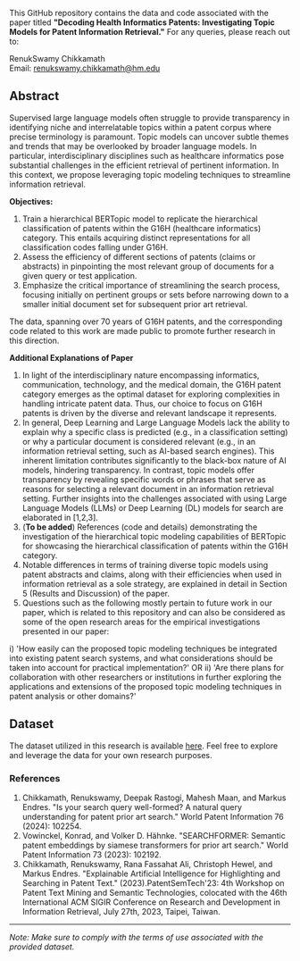 
This GitHub repository contains the data and code associated with the paper titled **"Decoding Health Informatics Patents: Investigating Topic Models for Patent Information Retrieval."**
For any queries, please reach out to:

RenukSwamy Chikkamath  
Email: [renukswamy.chikkamath@hm.edu](mailto:renukswamy.chikkamath@hm.edu)

## Abstract

Supervised large language models often struggle to provide transparency in identifying niche and interrelatable topics within a patent corpus where precise terminology is paramount. Topic models can uncover subtle themes and trends that may be overlooked by broader language models. In particular, interdisciplinary disciplines such as healthcare informatics pose substantial challenges in the efficient retrieval of pertinent information. In this context, we propose leveraging topic modeling techniques to streamline information retrieval.

**Objectives:**
1. Train a hierarchical BERTopic model to replicate the hierarchical classification of patents within the G16H (healthcare informatics) category. This entails acquiring distinct representations for all classification codes falling under G16H.
2. Assess the efficiency of different sections of patents (claims or abstracts) in pinpointing the most relevant group of documents for a given query or test application.
3. Emphasize the critical importance of streamlining the search process, focusing initially on pertinent groups or sets before narrowing down to a smaller initial document set for subsequent prior art retrieval.

The data, spanning over 70 years of G16H patents, and the corresponding code related to this work are made public to promote further research in this direction.

**Additional Explanations of Paper**
1. In light of the interdisciplinary nature encompassing informatics, communication, technology, and the medical domain, the G16H patent category emerges as the optimal dataset for exploring complexities in handling intricate patent data. Thus, our choice to focus on G16H patents is driven by the diverse and relevant landscape it represents.
2. In general, Deep Learning and Large Language Models lack the ability to explain why a specific class is predicted (e.g., in a classification setting) or why a particular document is considered relevant (e.g., in an information retrieval setting, such as AI-based search engines). This inherent limitation contributes significantly to the black-box nature of AI models, hindering transparency. In contrast, topic models offer transparency by revealing specific words or phrases that serve as reasons for selecting a relevant document in an information retrieval setting. Further insights into the challenges associated with using Large Language Models (LLMs) or Deep Learning (DL) models for search are elaborated in [1,2,3].
3. (**To be added**) References (code and details) demonstrating the investigation of the hierarchical topic modeling capabilities of BERTopic for showcasing the hierarchical classification of patents within the G16H category.
4. Notable differences in terms of training diverse topic models using patent abstracts and claims, along with their efficiencies when used in information retrieval as a sole strategy, are explained in detail in Section 5 (Results and Discussion) of the paper.
5. Questions such as the following mostly pertain to future work in our paper, which is related to this repository and can also be considered as some of the open research areas for the empirical investigations presented in our paper:

i) 'How easily can the proposed topic modeling techniques be integrated into existing patent search systems, and what considerations should be taken into account for practical implementation?'
OR
ii) 'Are there plans for collaboration with other researchers or institutions in further exploring the applications and extensions of the proposed topic modeling techniques in patent analysis or other domains?'

## Dataset

The dataset utilized in this research is available [here](https://drive.google.com/drive/folders/1bM3BhnKEAh-faW9DJHGdnxKZbe3C9QoS?usp=sharing). Feel free to explore and leverage the data for your own research purposes.

### References
1. Chikkamath, Renukswamy, Deepak Rastogi, Mahesh Maan, and Markus Endres. "Is your search query well-formed? A natural query understanding for patent prior art search." World Patent Information 76 (2024): 102254.
2. Vowinckel, Konrad, and Volker D. Hähnke. "SEARCHFORMER: Semantic patent embeddings by siamese transformers for prior art search." World Patent Information 73 (2023): 102192.
3. Chikkamath, Renukswamy, Rana Fassahat Ali, Christoph Hewel, and Markus Endres. "Explainable Artificial Intelligence for Highlighting and Searching in Patent Text." (2023).PatentSemTech'23: 4th Workshop on Patent Text Mining and Semantic Technologies, colocated with the 46th International ACM SIGIR Conference on Research and Development in Information Retrieval, July 27th, 2023, Taipei, Taiwan.
---

*Note: Make sure to comply with the terms of use associated with the provided dataset.*

